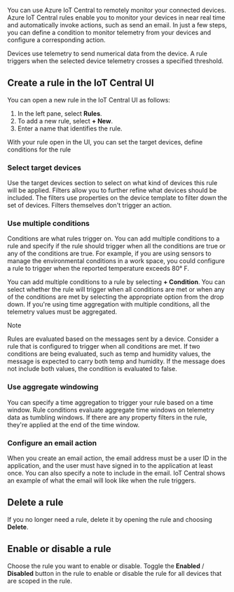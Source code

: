 You can use Azure IoT Central to remotely monitor your connected devices. Azure IoT Central rules enable you to monitor your devices in near real time and automatically invoke actions, such as send an email. In just a few steps, you can define a condition to monitor telemetry from your devices and configure a corresponding action.

Devices use telemetry to send numerical data from the device. A rule triggers when the selected device telemetry crosses a specified threshold.

## Create a rule in the IoT Central UI

You can open a new rule in the IoT Central UI as follows:

1. In the left pane, select **Rules**.
1. To add a new rule, select **+ New**.
1. Enter a name that identifies the rule.

With your rule open in the UI, you can set the target devices, define conditions for the rule

### Select target devices

Use the target devices section to select on what kind of devices this rule will be applied. Filters allow you to further refine what devices should be included. The filters use properties on the device template to filter down the set of devices. Filters themselves don't trigger an action.

### Use multiple conditions

Conditions are what rules trigger on. You can add multiple conditions to a rule and specify if the rule should trigger when all the conditions are true or any of the conditions are true. For example, if you are using sensors to manage the environmental conditions in a work space, you could configure a rule to trigger when the reported temperature exceeds 80° F.

You can add multiple conditions to a rule by selecting **+ Condition**. You can select whether the rule will trigger when all conditions are met or when any of the conditions are met by selecting the appropriate option from the drop down. If you're using time aggregation with multiple conditions, all the telemetry values must be aggregated.

> [!NOTE]
> Rules are evaluated based on the messages sent by a device. Consider a rule that is configured to trigger when all conditions are met. If two conditions are being evaluated, such as temp and humidity values, the message is expected to carry both temp and humidity. If the message does not include both values, the condition is evaluated to false.

### Use aggregate windowing

You can specify a time aggregation to trigger your rule based on a time window. Rule conditions evaluate aggregate time windows on telemetry data as tumbling windows. If there are any property filters in the rule, they're applied at the end of the time window.

### Configure an email action

When you create an email action, the email address must be a user ID in the application, and the user must have signed in to the application at least once. You can also specify a note to include in the email. IoT Central shows an example of what the email will look like when the rule triggers.

## Delete a rule

If you no longer need a rule, delete it by opening the rule and choosing **Delete**.

## Enable or disable a rule

Choose the rule you want to enable or disable. Toggle the **Enabled** / **Disabled** button in the rule to enable or disable the rule for all devices that are scoped in the rule.
